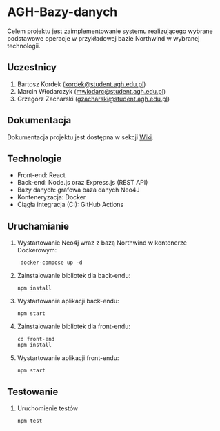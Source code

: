 # AGH-Bazy-danych
Celem projektu jest zaimplementowanie systemu realizującego wybrane podstawowe operacje w przykładowej bazie Northwind w wybranej technologii.

## Uczestnicy
1. Bartosz Kordek (kordek@student.agh.edu.pl)
2. Marcin Włodarczyk (mwlodarc@student.agh.edu.pl)
3. Grzegorz Zacharski (gzacharski@student.agh.edu.pl)

## Dokumentacja
Dokumentacja projektu jest dostępna w sekcji [Wiki](https://github.com/gzacharski/AGH-Bazy-danych/wiki).

## Technologie
* Front-end: React
* Back-end: Node.js oraz Express.js (REST API)
* Bazy danych: grafowa baza danych Neo4J
* Konteneryzacja: Docker
* Ciągła integracja (CI): GitHub Actions

## Uruchamianie
1. Wystartowanie Neo4j wraz z bazą Northwind w kontenerze Dockerowym:
   ```shell script
    docker-compose up -d
    ```
1. Zainstalowanie bibliotek dla back-endu:
    ```shell script
    npm install
    ```
1. Wystartowanie aplikacji back-endu:
    ```shell script
    npm start
    ```

1. Zainstalowanie bibliotek dla front-endu:
    ```shell script
    cd front-end
    npm install
    ```
1. Wystartowanie aplikacji front-endu:
    ```shell script
    npm start
    ```

## Testowanie

1. Uruchomienie testów
    ```shell script
    npm test
    ```

